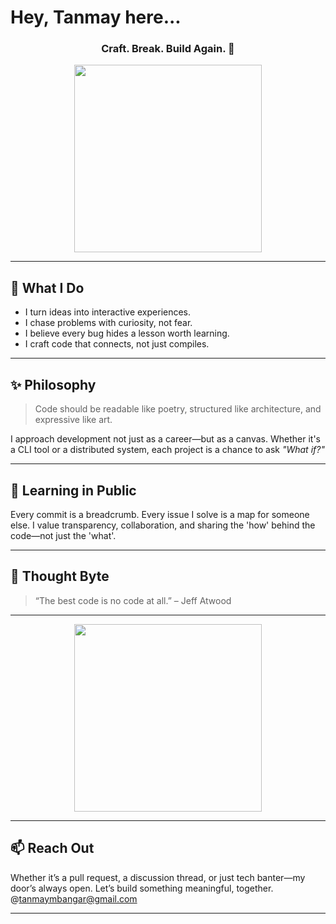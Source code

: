 
<!-- 🌌 Welcome to the Code Space -->
<h1>Hey, Tanmay here...</h1>
<h3 align="center">Craft. Break. Build Again. 🚀</h3>
<p align="center">
  <img src="https://media.giphy.com/media/xT9IgzoKnwFNmISR8I/giphy.gif" width="300" />
</p>

---

## 🔭 What I Do

- I turn ideas into interactive experiences.
- I chase problems with curiosity, not fear.
- I believe every bug hides a lesson worth learning.
- I craft code that connects, not just compiles.

---

## ✨ Philosophy

> Code should be readable like poetry, structured like architecture, and expressive like art.

I approach development not just as a career—but as a canvas. Whether it's a CLI tool or a distributed system, each project is a chance to ask _"What if?"_

---

## 🌱 Learning in Public

Every commit is a breadcrumb. Every issue I solve is a map for someone else. I value transparency, collaboration, and sharing the 'how' behind the code—not just the 'what'.

---

## 🧠 Thought Byte

> “The best code is no code at all.” – Jeff Atwood

---

<p align="center">
  <img src="https://media.giphy.com/media/du3J3cXyzhj75IOgvA/giphy.gif" width="300" />
</p>

---

## 📫 Reach Out

Whether it’s a pull request, a discussion thread, or just tech banter—my door’s always open. Let’s build something meaningful, together. @tanmaymbangar@gmail.com

---

